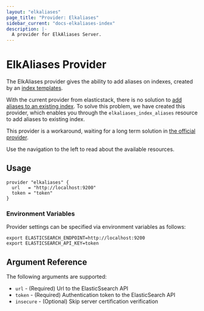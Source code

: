 ```yaml
---
layout: "elkaliases"
page_title: "Provider: Elkaliases"
sidebar_current: "docs-elkaliases-index"
description: |-
  A provider for ElkAliases Server.
---
```


# ElkAliases Provider

The ElkAliases provider gives the ability to add aliases on indexes, created by an [index templates](https://registry.terraform.io/providers/elastic/elasticstack/latest/docs/resources/elasticsearch_index_template).

With the current provider from elasticstack, there is no solution to [add aliases to an existing index](https://github.com/elastic/terraform-provider-elasticstack/issues/285).
To solve this problem, we have created this provider, which enables you through the `elkaliases_index_aliases` resource to add aliases to existing index.


This provider is a workaround, waiting for a long term solution in [the official provider](https://registry.terraform.io/providers/elastic/elasticstack/latest).


Use the navigation to the left to read about the available resources.

## Usage

```hcl
provider "elkaliases" {
  url   = "http://localhost:9200"
  token = "token"
}
```

### Environment Variables
Provider settings can be specified via environment variables as follows:

```shell
export ELASTICSEARCH_ENDPOINT=http://localhost:9200
export ELASTICSEARCH_API_KEY=token
```

## Argument Reference

The following arguments are supported:

* `url` - (Required) Url to the ElasticSsearch API
* `token` - (Required) Authentication token to the ElasticSearch API
* `insecure` - (Optional) Skip server certification verification
